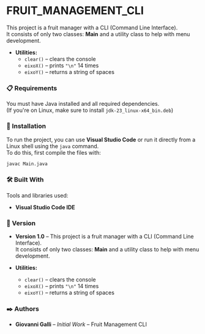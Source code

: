 # FRUIT_MANAGEMENT_CLI

This project is a fruit manager with a CLI (Command Line Interface).  
It consists of only two classes: **Main** and a utility class to help with menu development.

- **Utilities:**  
  - `clear()` – clears the console  
  - `eixoX()` – prints `"\n"` 14 times  
  - `eixoY()` – returns a string of spaces  

### 📋 Requirements

You must have Java installed and all required dependencies.  
(If you're on Linux, make sure to install `jdk-23_linux-x64_bin.deb`)

### 🔧 Installation

To run the project, you can use **Visual Studio Code** or run it directly from a Linux shell using the `java` command.  
To do this, first compile the files with:

```bash
javac Main.java
```

### 🛠️ Built With

Tools and libraries used:

- **Visual Studio Code IDE**

### 📌 Version

- **Version 1.0** – This project is a fruit manager with a CLI (Command Line Interface).  
It consists of only two classes: **Main** and a utility class to help with menu development.

- **Utilities:**  
  - `clear()` – clears the console  
  - `eixoX()` – prints `"\n"` 14 times  
  - `eixoY()` – returns a string of spaces  

### ✒️ Authors

- **Giovanni Galli** – *Initial Work* – Fruit Management CLI
